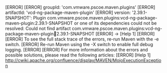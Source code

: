 [ERROR] 
[ERROR] groupId: 'com.vmware.pscoe.maven.plugins'
[ERROR] artifactId: 'vcd-ng-package-maven-plugin'
[ERROR] version: '2.39.1-SNAPSHOT': Plugin com.vmware.pscoe.maven.plugins:vcd-ng-package-maven-plugin:2.39.1-SNAPSHOT or one of its dependencies could not be resolved: Could not find artifact com.vmware.pscoe.maven.plugins:vcd-ng-package-maven-plugin:jar:2.39.1-SNAPSHOT
[ERROR] -> [Help 1]
[ERROR] 
[ERROR] To see the full stack trace of the errors, re-run Maven with the -e switch.
[ERROR] Re-run Maven using the -X switch to enable full debug logging.
[ERROR] 
[ERROR] For more information about the errors and possible solutions, please read the following articles:
[ERROR] [Help 1] http://cwiki.apache.org/confluence/display/MAVEN/MojoExecutionException
